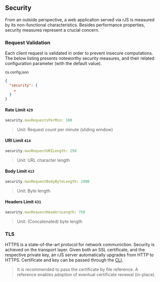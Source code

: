 ## Security

From an outside perspective, a web application served via rJS is measured by its non-functional characteristics. Besides performance properties, security measures represent a crucial concern.

### Request Validation

Each client request is validated in order to prevent insecure computations. The below listing presents noteworthy security measures, and their related configuration parameter (with the default value).

<small class="docs-filename">rjs.config.json</small>

``` json
{
  "security": {
    …
  }
}
```

#### Rate Limit `429`

``` js
security.maxRequestsPerMin: 100
```

> Unit: Request count per minute (sliding window)

#### URI Limit `414`

``` js
security.maxRequestURILength: 250
```

> Unit: URL character length

#### Body Limit `413`

``` js
security.maxRequestBodyByteLength: 1000
```

> Unit: Byte length

#### Headers Limit `431`

``` js
security.maxRequestHeadersLength: 750
```

> Unit: (Concatenated) byte length

### TLS

HTTPS is a state-of-the-art protocol for network communiction. Security is achieved on the transport layer. Given both an SSL certificate, and the respective private key, an rJS server automatically upgrades from HTTP to HTTPS. Certificate and key can be passed through the [CLI](./?p=server:index#interface).

> It is recommended to pass the certificate by file reference. A reference enables adoption of eventual certificate renewal (in-place).